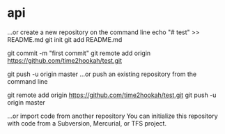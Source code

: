 # api
…or create a new repository on the command line
echo "# test" >> README.md
git init
git add README.md

git commit -m "first commit"
git remote add origin https://github.com/time2hookah/test.git

git push -u origin master
…or push an existing repository from the command line

git remote add origin https://github.com/time2hookah/test.git
git push -u origin master

…or import code from another repository
You can initialize this repository with code from a Subversion, Mercurial, or TFS project.
